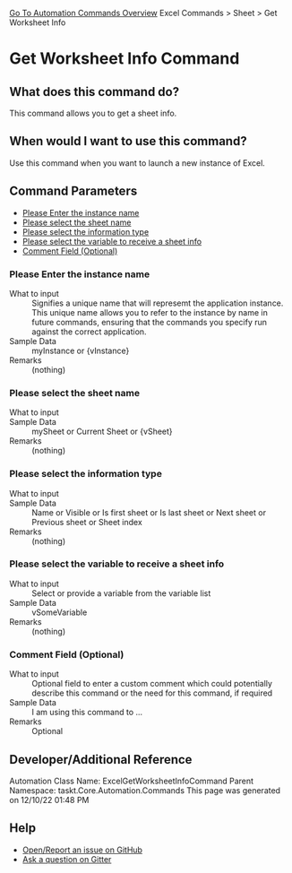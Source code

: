 <!--TITLE: Get Worksheet Info Command -->
<!-- SUBTITLE: a command in the Excel Commands group. -->
[Go To Automation Commands Overview](/automation-commands.md)
Excel Commands &gt; Sheet &gt; Get Worksheet Info


# Get Worksheet Info Command


## What does this command do?
This command allows you to get a sheet info.


## When would I want to use this command?
Use this command when you want to launch a new instance of Excel.


## Command Parameters
- [Please Enter the instance name](#param_0)
- [Please select the sheet name](#param_1)
- [Please select the information type](#param_2)
- [Please select the variable to receive a sheet info](#param_3)
- [Comment Field (Optional)](#param_4)


<a id="param_0"></a>
### Please Enter the instance name


<dl>
<dt>What to input</dt><dd>Signifies a unique name that will represemt the application instance.  This unique name allows you to refer to the instance by name in future commands, ensuring that the commands you specify run against the correct application.</dd>
<dt>Sample Data</dt><dd>myInstance or {vInstance}</dd>
<dt>Remarks</dt><dd>(nothing)</dd>
</dl>




<a id="param_1"></a>
### Please select the sheet name


<dl>
<dt>What to input</dt><dd></dd>
<dt>Sample Data</dt><dd>mySheet or Current Sheet or {vSheet}</dd>
<dt>Remarks</dt><dd>(nothing)</dd>
</dl>




<a id="param_2"></a>
### Please select the information type


<dl>
<dt>What to input</dt><dd></dd>
<dt>Sample Data</dt><dd>Name or Visible or Is first sheet or Is last sheet or Next sheet or Previous sheet or Sheet index</dd>
<dt>Remarks</dt><dd>(nothing)</dd>
</dl>




<a id="param_3"></a>
### Please select the variable to receive a sheet info


<dl>
<dt>What to input</dt><dd>Select or provide a variable from the variable list</dd>
<dt>Sample Data</dt><dd>vSomeVariable</dd>
<dt>Remarks</dt><dd>(nothing)</dd>
</dl>




<a id="param_4"></a>
### Comment Field (Optional)


<dl>
<dt>What to input</dt><dd>Optional field to enter a custom comment which could potentially describe this command or the need for this command, if required</dd>
<dt>Sample Data</dt><dd>I am using this command to ...</dd>
<dt>Remarks</dt><dd>Optional</dd>
</dl>




## Developer/Additional Reference
Automation Class Name: ExcelGetWorksheetInfoCommand
Parent Namespace: taskt.Core.Automation.Commands
This page was generated on 12/10/22 01:48 PM


## Help
- [Open/Report an issue on GitHub](https://github.com/rcktrncn/taskt/issues/new)
- [Ask a question on Gitter](https://gitter.im/taskt-rpa/Lobby)
